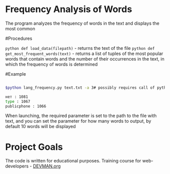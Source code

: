 # Frequency Analysis of Words


The program analyzes the frequency of words in the text and displays 
the most common


#Procedures

```python def load_data(filepath)``` - returns the text of the file
```python def get_most_frequent_words(text)``` - returns a list of tuples of the most popular words that
 contain words and the number of their occurrences in the text, in which the frequency of words is determined


#Example

```bash 

$python lang_frequency.py text.txt -a 3# possibly requires call of python3 executive instead of just python

нет : 1081
type : 1067
publicphone : 1066
```
When launching, the required parameter is set to the path to the file with text,
 and you can set the parameter for how many words to output, by default 10 words will be displayed

# Project Goals

The code is written for educational purposes. Training course for web-developers - [DEVMAN.org](https://devman.org)
